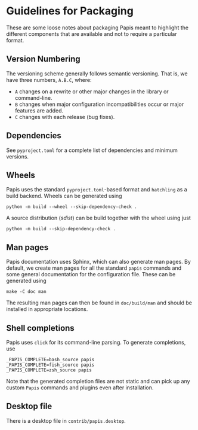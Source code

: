 Guidelines for Packaging
========================

These are some loose notes about packaging Papis meant to highlight the different
components that are available and not to require a particular format.

Version Numbering
-----------------

The versioning scheme generally follows semantic versioning. That is, we
have three numbers, `A.B.C`, where:

* `A` changes on a rewrite or other major changes in the library or command-line.
* `B` changes when major configuration incompatibilities occur or major features
  are added.
* `C` changes with each release (bug fixes).

Dependencies
------------

See `pyproject.toml` for a complete list of dependencies and minimum versions.

Wheels
------

Papis uses the standard `pyproject.toml`-based format and `hatchling` as a
build backend. Wheels can be generated using
```
python -m build --wheel --skip-dependency-check .
```

A source distribution (*sdist*) can be build together with the wheel using just
```
python -m build --skip-dependency-check .
```

Man pages
---------

Papis documentation uses Sphinx, which can also generate man pages. By default,
we create man pages for all the standard `papis` commands and some general
documentation for the configuration file. These can be generated using
```
make -C doc man
```

The resulting man pages can then be found in `doc/build/man` and should be installed
in appropriate locations.

Shell completions
-----------------

Papis uses `click` for its command-line parsing. To generate completions, use
```
_PAPIS_COMPLETE=bash_source papis
_PAPIS_COMPLETE=fish_source papis
_PAPIS_COMPLETE=zsh_source papis
```

Note that the generated completion files are not static and can pick up any
custom `Papis` commands and plugins even after installation.

Desktop file
------------

There is a desktop file in `contrib/papis.desktop`.
